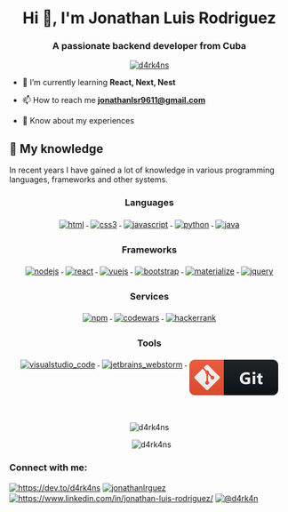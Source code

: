 <h1 align="center">Hi 👋, I'm Jonathan Luis Rodriguez</h1>
<h3 align="center">A passionate backend developer from Cuba</h3>


<p align="center"> <a href="https://github.com/ryo-ma/github-profile-trophy"><img src="https://github-profile-trophy.vercel.app/?username=d4rk4ns&theme=radical&no-frame=true" alt="d4rk4ns" /></a> </p>



- 🌱 I’m currently learning **React, Next, Nest**

- 📫 How to reach me **jonathanlsr9611@gmail.com**

- 📄 Know about my experiences []()


## 🌠 My knowledge

In recent years I have gained a lot of knowledge in various programming languages, frameworks and other systems.

<h3 align="center">Languages</h3>
<p align="center">
    <a href="https://www.w3schools.com/html">
        <img src="https://raw.githubusercontent.com/d4rk4ns/ColoredBadges/master/svg/dev/languages/html.svg" alt="html" style="vertical-align:top; margin:4px">
    </a>
    <a href="https://www.w3schools.com/css">
        <img src="https://raw.githubusercontent.com/d4rk4ns/ColoredBadges/master/svg/dev/languages/css3.svg" alt="css3" style="vertical-align:top; margin:4px">
    </a>
    <a href="https://www.w3schools.com/js">
       <img src="https://raw.githubusercontent.com/d4rk4ns/ColoredBadges/master/svg/dev/languages/js.svg" alt="javascript" style="vertical-align:top; margin:4px">
    </a>
    <a href="https://www.python.org">
    <img src="https://raw.githubusercontent.com/d4rk4ns/ColoredBadges/master/svg/dev/languages/python.svg" alt="python" style="vertical-align:top; margin:4px">
    </a>
    <a href="https://www.java.com">
        <img src="https://raw.githubusercontent.com/d4rk4ns/ColoredBadges/master/svg/dev/languages/java.svg" alt="java" style="vertical-align:top; margin:4px">
    </a>
</p>

<h3 align="center">Frameworks</h3>
<p align="center">
    <a href="https://nodejs.org">
        <img src="https://raw.githubusercontent.com/d4rk4ns/ColoredBadges/master/svg/dev/frameworks/nodejs.svg" alt="nodejs" style="vertical-align:top; margin:4px">
    </a>
    <a href="https://reactjs.org">
        <img src="https://raw.githubusercontent.com/d4rk4ns/ColoredBadges/master/svg/dev/frameworks/react.svg" alt="react" style="vertical-align:top; margin:4px">
    </a>
    <a href="https://vuejs.org/">
        <img src="https://raw.githubusercontent.com/d4rk4ns/ColoredBadges/master/svg/dev/frameworks/vue.svg" alt="vuejs" style="vertical-align:top; margin:4px">
    </a>
     <a href="https://getbootstrap.com">
        <img src="https://raw.githubusercontent.com/d4rk4ns/ColoredBadges/master/svg/dev/frameworks/bootstrap.svg" alt="bootstrap" style="vertical-align:top; margin:4px">
    </a>
    <a href="https://materializecss.com/">
        <img src="https://raw.githubusercontent.com/d4rk4ns/ColoredBadges/master/svg/dev/frameworks/materialize.svg" alt="materialize" style="vertical-align:top; margin:4px">
    </a>
    <a href="https://jquery.com">
        <img src="https://raw.githubusercontent.com/d4rk4ns/ColoredBadges/master/svg/dev/frameworks/jquery.svg" alt="jquery" style="vertical-align:top; margin:4px">
    </a>
</p>

<h3 align="center">Services</h3>
<p align="center">
    <a href="https://www.npmjs.com">
        <img src="https://raw.githubusercontent.com/d4rk4ns/ColoredBadges/master/svg/dev/services/npm.svg" alt="npm" style="vertical-align:top; margin:4px">
    </a>
    <a href="https://www.codewars.com/users/D4rk4n">
        <img src="https://raw.githubusercontent.com/d4rk4ns/ColoredBadges/master/svg/dev/services/codewars.svg" alt="codewars" style="vertical-align:top; margin:4px">
    </a>
    <a href="https://www.hackerrank.com/jonathanlsr9611">
        <img src="https://raw.githubusercontent.com/d4rk4ns/ColoredBadges/master/svg/dev/services/hackerrank.svg" alt="hackerrank" style="vertical-align:top; margin:4px">
    </a>
</p>

<h3 align="center">Tools</h3>
<p align="center">
    <a href="https://code.visualstudio.com">
        <img src="https://raw.githubusercontent.com/d4rk4ns/ColoredBadges/master/svg/dev/tools/visualstudio_code.svg" alt="visualstudio_code" style="vertical-align:top; margin:4px">
    </a>
    <a href="https://www.jetbrains.com/en-en/webstorm/">
        <img src="https://raw.githubusercontent.com/d4rk4ns/ColoredBadges/master/svg/dev/tools/jetbrains_webstorm.svg" alt="jetbrains_webstorm" style="vertical-align:top; margin:4px">
    </a>
   <a href="https://git-scm.com">
        <img src="https://raw.githubusercontent.com/d4rk4ns/ColoredBadges/prod/svg/dev/tools/git.svg" alt="git" style="vertical-align:top; margin:4px">
    </a>
</p>

<br>


<p align="center"><img  src="https://github-readme-stats.vercel.app/api?username=d4rk4ns&hide_border=true&show_icons=true&theme=radical&locale=en" alt="d4rk4ns" /></p>

<p align="center"> &nbsp; <img  src="https://github-readme-streak-stats.herokuapp.com/?user=d4rk4ns&hide_border=true&theme=radical&locale=en" alt="d4rk4ns" /> </p>  


<h3 align="left">Connect with me:</h3>
<p align="left">
<a href="https://dev.to/https://dev.to/d4rk4ns" target="blank"><img align="center" src="https://raw.githubusercontent.com/rahuldkjain/github-profile-readme-generator/master/src/images/icons/Social/devto.svg" alt="https://dev.to/d4rk4ns" height="30" width="40" /></a> <a href="https://twitter.com/jonathanlrguez" target="blank"><img align="center" src="https://raw.githubusercontent.com/rahuldkjain/github-profile-readme-generator/master/src/images/icons/Social/twitter.svg" alt="jonathanlrguez" height="30" width="40" /></a> <a href="https://linkedin.com/in/https://www.linkedin.com/in/jonathan-luis-rodriguez/" target="blank"><img align="center" src="https://raw.githubusercontent.com/rahuldkjain/github-profile-readme-generator/master/src/images/icons/Social/linked-in-alt.svg" alt="https://www.linkedin.com/in/jonathan-luis-rodriguez/" height="30" width="40" /></a> <a href="https://medium.com/@d4rk4n" target="blank"><img align="center" src="https://raw.githubusercontent.com/rahuldkjain/github-profile-readme-generator/master/src/images/icons/Social/medium.svg" alt="@d4rk4n" height="30" width="40" /></a>
</p>


